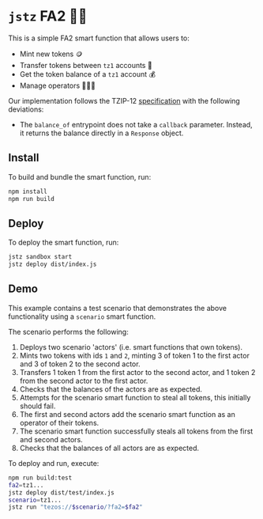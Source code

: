 # `jstz` FA2 👨‍⚖️

This is a simple FA2 smart function that allows users to:

- Mint new tokens 🪙
- Transfer tokens between `tz1` accounts 🤝
- Get the token balance of a `tz1` account 💰
- Manage operators 🧑‍🤝‍🧑

Our implementation follows the TZIP-12 [specification](https://tzip.tezosagora.org/proposal/tzip-12/) with the following deviations:

- The `balance_of` entrypoint does not take a `callback` parameter. Instead, it returns the balance directly in a `Response` object.

## Install

To build and bundle the smart function, run:

```sh
npm install
npm run build
```

## Deploy

To deploy the smart function, run:

```sh
jstz sandbox start
jstz deploy dist/index.js
```

## Demo

This example contains a test scenario that demonstrates the above functionality using a `scenario` smart function.

The scenario performs the following:

1. Deploys two scenario 'actors' (i.e. smart functions that own tokens).
2. Mints two tokens with ids `1` and `2`, minting 3 of token 1 to the first actor and 3 of token 2 to the second actor.
3. Transfers 1 token 1 from the first actor to the second actor, and 1 token 2 from the second actor to the first actor.
4. Checks that the balances of the actors are as expected.
5. Attempts for the scenario smart function to steal all tokens, this initially should fail.
6. The first and second actors add the scenario smart function as an operator of their tokens.
7. The scenario smart function successfully steals all tokens from the first and second actors.
8. Checks that the balances of all actors are as expected.

To deploy and run, execute:

```sh
npm run build:test
fa2=tz1...
jstz deploy dist/test/index.js
scenario=tz1...
jstz run "tezos://$scenario/?fa2=$fa2"
```
